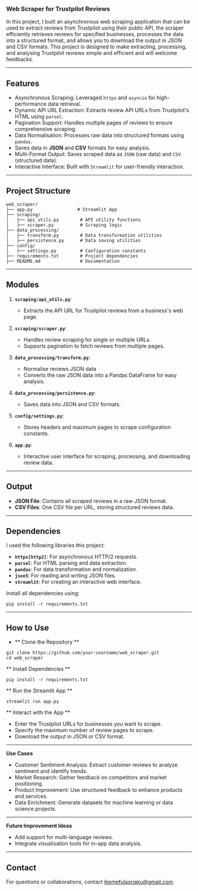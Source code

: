 ### **Web Scraper for Trustpilot Reviews**

In this project, I built an asynchronous web scraping application that can be used to extract reviews from Trustpilot using their public API, the scraper efficiently retrieves reviews for specified businesses, processes the data into a structured format, and allows you to download the output in JSON and CSV formats. This project is designed to make extracting, processing, and analysing Trustpilot reviews simple and efficient and will welcome feedbacks.

---

## **Features**

- Asynchronous Scraping: Leveraged `httpx` and `asyncio` for high-performance data retrieval.
- Dynamic API URL Extraction: Extracts review API URLs from Trustpilot's HTML using `parsel`.
- Pagination Support: Handles multiple pages of reviews to ensure comprehensive scraping.
- Data Normalisation: Processes raw data into structured formats using `pandas`.
- Saves data in **JSON** and **CSV** formats for easy analysis.
- Multi-Format Output: Saves scraped data as `JSON` (raw data) and `CSV` (structured data).
- Interactive Interface: Built with `Streamlit` for user-friendly interaction.

---

## **Project Structure**

```
web_scraper/
├── app.py                 # Streamlit App
├── scraping/
│   ├── api_utils.py        # API utility functions
│   ├── scraper.py          # Scraping logic
├── data_processing/
│   ├── transform.py        # Data transformation utilities
│   ├── persistence.py      # Data saving utilities
├── config/
│   ├── settings.py         # Configuration constants
├── requirements.txt        # Project dependencies
├── README.md               # Documentation
```

---

## **Modules**

1. **`scraping/api_utils.py`**:

   - Extracts the API URL for Trustpilot reviews from a business's web page.

2. **`scraping/scraper.py`**:

   - Handles review scraping for single or multiple URLs.
   - Supports pagination to fetch reviews from multiple pages.

3. **`data_processing/transform.py`**:

   - Normalise reviews JSON data
   - Converts the raw JSON data into a Pandas DataFrame for easy analysis.

4. **`data_processing/persistence.py`**:

   - Saves data into JSON and CSV formats.

5. **`config/settings.py`**:

   - Stores headers and maximum pages to scrape configuration constants.

6. **`app.py`**:
   - Interactive user interface for scraping, processing, and downloading review data.

---

## **Output**

- **JSON File**: Contains all scraped reviews in a raw JSON format.
- **CSV Files**: One CSV file per URL, storing structured reviews data.

---

## **Dependencies**

I used the following libraries this project:

- **`httpx[http2]`**: For asynchronous HTTP/2 requests.
- **`parsel`**: For HTML parsing and data extraction.
- **`pandas`**: For data transformation and normalization.
- **`json5`**: For reading and writing JSON files.
- **`streamlit`**: For creating an interactive web interface.

Install all dependencies using:

```
pip install -r requirements.txt
```

---

## **How to Use**

- ** Clone the Repository **

```
git clone https://github.com/your-username/web_scraper.git
cd web_scraper
```

** Install Dependencies **

```
pip install -r requirements.txt
```

** Run the Streamlit App **

```
streamlit run app.py
```

** Interact with the App **

- Enter the Trustpilot URLs for businesses you want to scrape.
- Specify the maximum number of review pages to scrape.
- Download the output in JSON or CSV format.

---

**Use Cases**

- Customer Sentiment Analysis: Extract customer reviews to analyze sentiment and identify trends.
- Market Research: Gather feedback on competitors and market positioning.
- Product Improvement: Use structured feedback to enhance products and services.
- Data Enrichment: Generate datasets for machine learning or data science projects.

---

**Future Improvement Ideas**

- Add support for multi-language reviews.
- Integrate visualisation tools for in-app data analysis.

---

## **Contact**

For questions or collaborations, contact ikemefulaoriaku@gmail.com.
